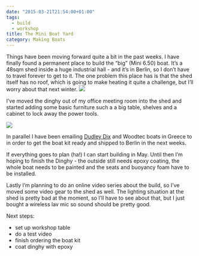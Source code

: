 ```yaml
---
date: "2015-03-21T21:54:00+01:00"
tags:
  - build
  - workshop
title: The Mini Boat Yard
category: Making Boats
---
```


Things have been moving forward quite a bit in the past weeks. I have finally found a permanent place to build the “big” (Mini 6.50) boat. It’s a 48sqm shed inside a huge industrial hall - and it’s in Berlin, so I don’t have to travel forever to get to it. The one problem this place has is that the shed itself has no roof, which is going to make heating it quite a challenge, but I’ll worry about that next winter.
![](/photos/IMG_5478.jpg)

I’ve moved the dinghy out of my office meeting room into the shed and started adding some basic furniture such a a big table, shelves and a cabinet to lock away the power tools.

![](/photos/IMG_5481.jpg)

In parallel I have been emailing [Dudley Dix](http://dixdesign.com) and Woodtec boats in Greece to in order to get the boat kit ready and shipped to Berlin in the next weeks.

If everything goes to plan (ha!) I can start building in May. Until then I’m hoping to finish the Dinghy - the outside still needs epoxy coating, the whole boat needs to be painted and the seats and buoyancy foam have to be installed.

Lastly I’m planning to do an online video series about the build, so I’ve moved some video gear to the shed as well. The lighting situation at the shed is pretty bad at the moment, so I’ll have to see about that, but I just bought a wireless lav mic so sound should be pretty good.

Next steps:

- set up workshop table
- do a test video
- finish ordering the boat kit
- coat dinghy with epoxy
